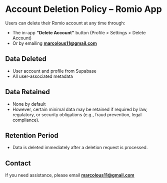 # Account Deletion Policy – Romio App

Users can delete their Romio account at any time through:
- The in-app **"Delete Account"** button (Profile > Settings > Delete Account)
- Or by emailing **marcolous11@gmail.com**

## Data Deleted
- User account and profile from Supabase
- All user-associated metadata

## Data Retained
- None by default  
- However, certain minimal data may be retained if required by law, regulatory, or security obligations (e.g., fraud prevention, legal compliance).  

## Retention Period
- Data is deleted immediately after a deletion request is processed.

## Contact
If you need assistance, please email **marcolous11@gmail.com**
